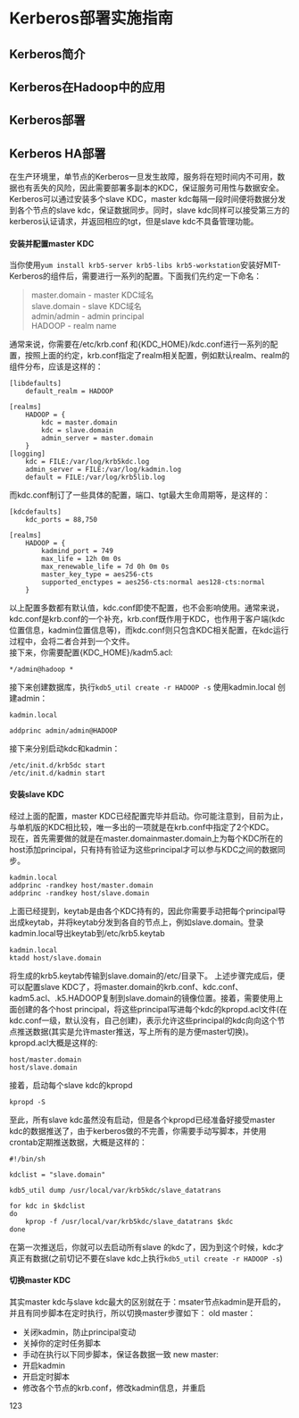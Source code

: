 # Kerberos部署实施指南
## Kerberos简介
## Kerberos在Hadoop中的应用
## Kerberos部署
## Kerberos HA部署
在生产环境里，单节点的Kerberos一旦发生故障，服务将在短时间内不可用，数据也有丢失的风险，因此需要部署多副本的KDC，保证服务可用性与数据安全。Kerberos可以通过安装多个slave KDC，master kdc每隔一段时间便将数据分发到各个节点的slave kdc，保证数据同步。同时，slave kdc同样可以接受第三方的kerberos认证请求，并返回相应的tgt，但是slave kdc不具备管理功能。
#### 安装并配置master KDC
当你使用`yum install krb5-server krb5-libs krb5-workstation`安装好MIT-Kerberos的组件后，需要进行一系列的配置。下面我们先约定一下命名：
> master.domain  - master KDC域名   
  slave.domain   - slave KDC域名   
  admin/admin    - admin principal   
  HADOOP         - realm name

通常来说，你需要在/etc/krb.conf 和{KDC_HOME}/kdc.conf进行一系列的配置，按照上面的约定，krb.conf指定了realm相关配置，例如默认realm、realm的组件分布，应该是这样的：
```
[libdefaults]
    default_realm = HADOOP

[realms]
    HADOOP = {
        kdc = master.domain
        kdc = slave.domain
        admin_server = master.domain
    }
[logging]
    kdc = FILE:/var/log/krb5kdc.log
    admin_server = FILE:/var/log/kadmin.log
    default = FILE:/var/log/krb5lib.log
```
而kdc.conf制订了一些具体的配置，端口、tgt最大生命周期等，是这样的：
```
[kdcdefaults]
    kdc_ports = 88,750

[realms]
    HADOOP = {
        kadmind_port = 749
        max_life = 12h 0m 0s
        max_renewable_life = 7d 0h 0m 0s
        master_key_type = aes256-cts
        supported_enctypes = aes256-cts:normal aes128-cts:normal
    }
```

以上配置多数都有默认值，kdc.conf即使不配置，也不会影响使用。通常来说，kdc.conf是krb.conf的一个补充，krb.conf既作用于KDC，也作用于客户端(kdc位置信息，kadmin位置信息等)，而kdc.conf则只包含KDC相关配置，在kdc运行过程中，会将二者合并到一个文件。   
接下来，你需要配置{KDC_HOME}/kadm5.acl:
```
*/admin@hadoop *
```
接下来创建数据库，执行`kdb5_util create -r HADOOP -s`
使用kadmin.local 创建admin：
```
kadmin.local

addprinc admin/admin@HADOOP
```
接下来分别启动kdc和kadmin：
```
/etc/init.d/krb5dc start
/etc/init.d/kadmin start
```
#### 安装slave KDC
经过上面的配置，master KDC已经配置完毕并启动。你可能注意到，目前为止，与单机版的KDC相比较，唯一多出的一项就是在krb.conf中指定了2个KDC。   
现在，首先需要做的就是在master.domainmaster.domain上为每个KDC所在的host添加principal，只有持有验证为这些principal才可以参与KDC之间的数据同步。
```
kadmin.local
addprinc -randkey host/master.domain
addprinc -randkey host/slave.domain
```
上面已经提到，keytab是由各个KDC持有的，因此你需要手动把每个principal导出成keytab，并将keytab分发到各自的节点上，例如slave.domain。登录kadmin.local导出keytab到/etc/krb5.keytab
```
kadmin.local
ktadd host/slave.domain
```
将生成的krb5.keytab传输到slave.domain的/etc/目录下。
上述步骤完成后，便可以配置slave KDC了，将master.domain的krb.conf、kdc.conf、kadm5.acl、.k5.HADOOP复制到slave.domain的镜像位置。接着，需要使用上面创建的各个host principal，将这些principal写进每个kdc的kpropd.acl文件(在kdc.conf一级，默认没有，自己创建)，表示允许这些principal的kdc向向这个节点推送数据(其实是允许master推送，写上所有的是方便master切换)。kpropd.acl大概是这样的:
```
host/master.domain
host/slave.domain
```
接着，启动每个slave kdc的kpropd
```
kpropd -S
```
至此，所有slave kdc虽然没有启动，但是各个kpropd已经准备好接受master kdc的数据推送了，由于kerberos做的不完善，你需要手动写脚本，并使用crontab定期推送数据，大概是这样的：
```shell
#!/bin/sh

kdclist = "slave.domain"

kdb5_util dump /usr/local/var/krb5kdc/slave_datatrans

for kdc in $kdclist
do
    kprop -f /usr/local/var/krb5kdc/slave_datatrans $kdc
done
```
在第一次推送后，你就可以去启动所有slave 的kdc了，因为到这个时候，kdc才真正有数据(之前切记不要在slave kdc上执行`kdb5_util create -r HADOOP -s`)
#### 切换master KDC

  其实master kdc与slave kdc最大的区别就在于：msater节点kadmin是开启的，并且有同步脚本在定时执行，所以切换master步骤如下：
  old master：
  * 关闭kadmin，防止principal变动
  * 关掉你的定时任务脚本
  * 手动在执行以下同步脚本，保证各数据一致
  new master:
  * 开启kadmin
  * 开启定时脚本
  * 修改各个节点的krb.conf，修改kadmin信息，并重启


























123
